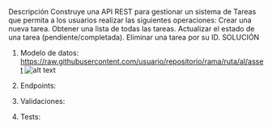 Descripción
Construye una API REST para gestionar un sistema de Tareas que permita a los usuarios realizar las siguientes operaciones:
Crear una nueva tarea.
Obtener una lista de todas las tareas.
Actualizar el estado de una tarea (pendiente/completada).
Eliminar una tarea por su ID.
SOLUCIÓN
1. Modelo de datos:
https://raw.githubusercontent.com/usuario/repositorio/rama/ruta/al/asset
![alt text](https://github.com/[username]/DanielaPF15/blob/master/images/BaseDatos.png?raw=true)
3. Endpoints:

4. Validaciones:

5. Tests:


